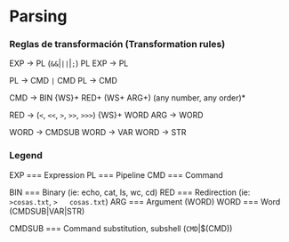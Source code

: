 # Parsing


### Reglas de transformación (Transformation rules)
EXP -> PL (`&&`|`||`|`;`) PL
EXP -> PL

PL -> CMD `|` CMD
PL -> CMD

CMD -> BIN {WS}+ RED+ (WS+ ARG+) (any number, any order)*

RED -> (`<`, `<<`, `>`, `>>`, `>>>`) {WS}+ WORD
ARG -> WORD

WORD -> CMDSUB
WORD -> VAR
WORD -> STR

### Legend
EXP		=== Expression
PL		=== Pipeline
CMD		=== Command

BIN		=== Binary (ie: echo, cat, ls, wc, cd)
RED		=== Redirection (ie: `>cosas.txt`, `>   cosas.txt`)
ARG		=== Argument (WORD)
WORD	=== Word (CMDSUB|VAR|STR)

CMDSUB	=== Command substitution, subshell (`CMD`|$(CMD))